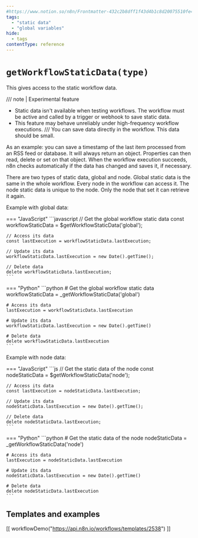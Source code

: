 ```yaml
---
#https://www.notion.so/n8n/Frontmatter-432c2b8dff1f43d4b1c8d20075510fe4
tags:
  - "static data"
  - "global variables"
hide:
  - tags
contentType: reference
---
```


# `getWorkflowStaticData(type)`

This gives access to the static workflow data.

/// note | Experimental feature
- Static data isn't available when testing workflows. The workflow must be active and called by a trigger or webhook to save static data.
- This feature may behave unreliably under high-frequency workflow executions.
///
You can save data directly in the workflow. This data should be small.

As an example: you can save a timestamp of the last item processed from
an RSS feed or database. It will always return an object. Properties can then read, delete or
set on that object. When the workflow execution succeeds, n8n checks automatically if the data
has changed and saves it, if necessary.

There are two types of static data, global and node. Global static data is the
same in the whole workflow. Every node in the workflow can access it. The node static data is unique to the node. Only the node that set it can retrieve it again.

Example with global data:

=== "JavaScript"
	```javascript
	// Get the global workflow static data
	const workflowStaticData = $getWorkflowStaticData('global');

	// Access its data
	const lastExecution = workflowStaticData.lastExecution;

	// Update its data
	workflowStaticData.lastExecution = new Date().getTime();

	// Delete data
	delete workflowStaticData.lastExecution;
	```
=== "Python"
	```python
	# Get the global workflow static data
	workflowStaticData = _getWorkflowStaticData('global')

	# Access its data
	lastExecution = workflowStaticData.lastExecution

	# Update its data
	workflowStaticData.lastExecution = new Date().getTime()

	# Delete data
	delete workflowStaticData.lastExecution
	```

Example with node data:

=== "JavaScript"
	```js
	// Get the static data of the node
	const nodeStaticData = $getWorkflowStaticData('node');

	// Access its data
	const lastExecution = nodeStaticData.lastExecution;

	// Update its data
	nodeStaticData.lastExecution = new Date().getTime();

	// Delete data
	delete nodeStaticData.lastExecution;
	```
=== "Python"
	```python
	# Get the static data of the node
	nodeStaticData = _getWorkflowStaticData('node')

	# Access its data
	lastExecution = nodeStaticData.lastExecution

	# Update its data
	nodeStaticData.lastExecution = new Date().getTime()

	# Delete data
	delete nodeStaticData.lastExecution
	```

## Templates and examples

<!-- see https://www.notion.so/n8n/Pull-in-templates-for-the-integrations-pages-37c716837b804d30a33b47475f6e3780 -->
[[ workflowDemo("https://api.n8n.io/workflows/templates/2538") ]]

